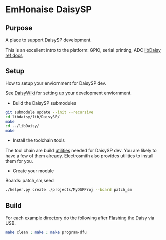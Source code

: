 # EmHonaise DaisySP

## Purpose

A place to support DaisySP development.

This is an excellent intro to the platform: GPIO, serial printing, ADC
[libDaisy ref docs](https://electro-smith.github.io/libDaisy/index.html)

## Setup

How to setup your enviornment for DaisySP dev.

See [DaisyWiki](https://github.com/electro-smith/DaisyWiki/wiki/1.-Setting-Up-Your-Development-Environment) for setting up your development
enviornment.

* Build the DaisySP submodules

```bash
git submodule update --init --recursive
cd libdaisy/lib/DaisySP/
make
cd ../libDaisy/
make
```

* Install the toolchain tools

The tool chain are build 
[utilities](https://github.com/electro-smith/DaisyWiki/wiki/Understanding-the-Toolchain) 
needed for DaisySP dev. You are likely to have a few of them already. 
Electrosmith also provides utilities to install them for you.

* Create your module

Boards: patch_sm,seed

```bash
./helper.py create ./projects/MyDSPProj --board patch_sm
```

## Build

For each example directory do the following after 
[Flashing](https://github.com/electro-smith/DaisyWiki/wiki/1.-Setting-Up-Your-Development-Environment#4-Run-the-Blink-Example)
the Daisy via USB.

```bash
make clean ; make ; make program-dfu
```
